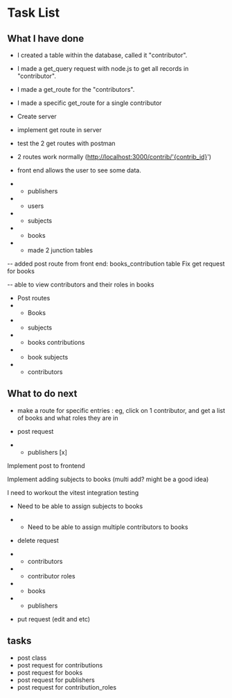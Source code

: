 # Task List

## What I have done

- I created a table within the database, called it "contributor".
- I made a get_query request with node.js to get all records in "contributor".
- I made a get_route for the "contributors".
- I made a specific get_route for a single contributor

- Create server
- implement get route in server
- test the 2 get routes with postman
- 2 routes work normally (<http://localhost:3000/contrib/'{contrib_id}>')

- front end allows the user to see some data.
- - publishers
- - users
- - subjects
- - books
- - made 2 junction tables

-- added post route from front end: books_contribution table
Fix get request for books

-- able to view contributors and their roles in books

- Post routes
- - Books
- - subjects
- - books contributions
- - book subjects
- - contributors

## What to do next

- make a route for specific entries : eg, click on 1 contributor, and get a list of books and what roles they are in

- post request
- - publishers [x]

Implement post to frontend

Implement adding subjects to books (multi add? might be a good idea)

I need to workout the vitest integration testing

- Need to be able to assign subjects to books
- - Need to be able to assign multiple contributors to books

- delete request
- - contributors
- - contributor roles
- - books
- - publishers
- put request (edit and etc)

## tasks

- post class
- post request for contributions
- post request for books
- post request for publishers
- post request for contribution_roles
